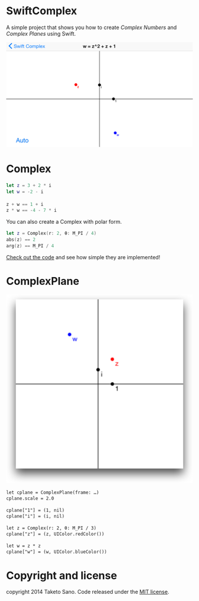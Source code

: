 SwiftComplex
============
A simple project that shows you how to create *Complex Numbers* and *Complex Planes* using Swift.

![screenshot](./doc/screenshot.png)

# Complex

```swift
let z = 3 + 2 * i
let w = -2 - i

z + w == 1 + i
z * w == -4 - 7 * i
```

You can also create a Complex with polar form.

```swift
let z = Complex(r: 2, θ: M_PI / 4)
abs(z) == 2
arg(z) == M_PI / 4
```

[Check out the code](./SwiftComplex/Complex.swift) and see how simple they are implemented!

# ComplexPlane

![complex-plane](./doc/complex-plane.png)

```
let cplane = ComplexPlane(frame: …)
cplane.scale = 2.0

cplane["1"] = (1, nil)
cplane["i"] = (i, nil)

let z = Complex(r: 2, θ: M_PI / 3)
cplane["z"] = (z, UIColor.redColor())

let w = z * z
cplane["w"] = (w, UIColor.blueColor())
```

# Copyright and license

copyright 2014 Taketo Sano. Code released under the [MIT license](LICENSE.md).

